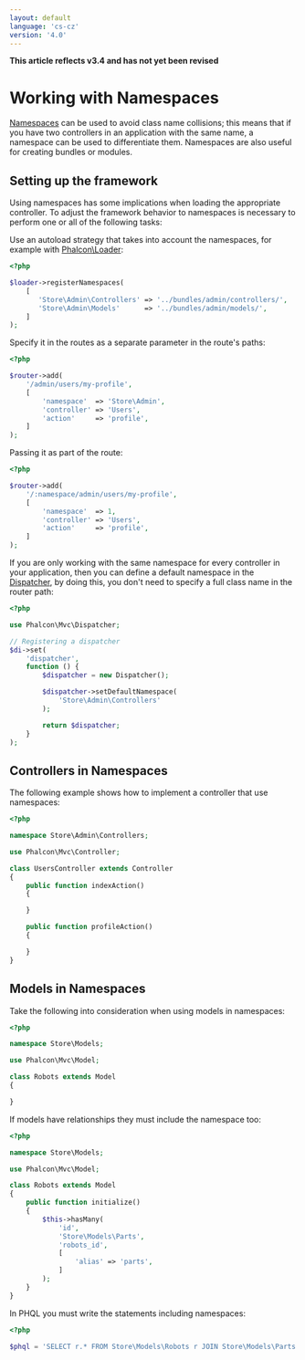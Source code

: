 ```yaml
---
layout: default
language: 'cs-cz'
version: '4.0'
---
```

**This article reflects v3.4 and has not yet been revised**

<a name='overview'></a>

# Working with Namespaces

[Namespaces](https://php.net/manual/en/language.namespaces.php) can be used to avoid class name collisions; this means that if you have two controllers in an application with the same name, a namespace can be used to differentiate them. Namespaces are also useful for creating bundles or modules.

<a name='setting-up'></a>

## Setting up the framework

Using namespaces has some implications when loading the appropriate controller. To adjust the framework behavior to namespaces is necessary to perform one or all of the following tasks:

Use an autoload strategy that takes into account the namespaces, for example with [Phalcon\Loader](api/Phalcon_Loader):

```php
<?php

$loader->registerNamespaces(
    [
       'Store\Admin\Controllers' => '../bundles/admin/controllers/',
       'Store\Admin\Models'      => '../bundles/admin/models/',
    ]
);
```

Specify it in the routes as a separate parameter in the route's paths:

```php
<?php

$router->add(
    '/admin/users/my-profile',
    [
        'namespace'  => 'Store\Admin',
        'controller' => 'Users',
        'action'     => 'profile',
    ]
);
```

Passing it as part of the route:

```php
<?php

$router->add(
    '/:namespace/admin/users/my-profile',
    [
        'namespace'  => 1,
        'controller' => 'Users',
        'action'     => 'profile',
    ]
);
```

If you are only working with the same namespace for every controller in your application, then you can define a default namespace in the [Dispatcher](/4.0/en/dispatcher), by doing this, you don't need to specify a full class name in the router path:

```php
<?php

use Phalcon\Mvc\Dispatcher;

// Registering a dispatcher
$di->set(
    'dispatcher',
    function () {
        $dispatcher = new Dispatcher();

        $dispatcher->setDefaultNamespace(
            'Store\Admin\Controllers'
        );

        return $dispatcher;
    }
);
```

<a name='controllers'></a>

## Controllers in Namespaces

The following example shows how to implement a controller that use namespaces:

```php
<?php

namespace Store\Admin\Controllers;

use Phalcon\Mvc\Controller;

class UsersController extends Controller
{
    public function indexAction()
    {

    }

    public function profileAction()
    {

    }
}
```

<a name='models'></a>

## Models in Namespaces

Take the following into consideration when using models in namespaces:

```php
<?php

namespace Store\Models;

use Phalcon\Mvc\Model;

class Robots extends Model
{

}
```

If models have relationships they must include the namespace too:

```php
<?php

namespace Store\Models;

use Phalcon\Mvc\Model;

class Robots extends Model
{
    public function initialize()
    {
        $this->hasMany(
            'id',
            'Store\Models\Parts',
            'robots_id',
            [
                'alias' => 'parts',
            ]
        );
    }
}
```

In PHQL you must write the statements including namespaces:

```php
<?php

$phql = 'SELECT r.* FROM Store\Models\Robots r JOIN Store\Models\Parts p';
```